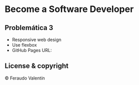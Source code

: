 # Become a Software Developer

## Problemática 3

* Responsive web design 
* Use flexbox
* GitHub Pages URL:

## License & copyright

© Feraudo Valentín
